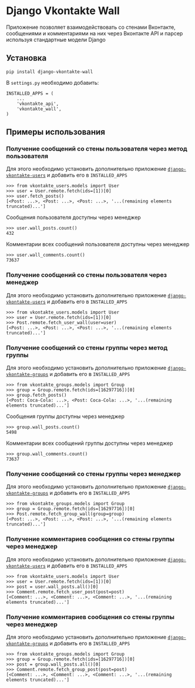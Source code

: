 # Django Vkontakte Wall

Приложение позволяет взаимодействовать со стенами Вконтакте, сообщениями и комментариями на них через Вконтакте API и парсер используя стандартные модели Django

## Установка

    pip install django-vkontakte-wall

В `settings.py` необходимо добавить:

    INSTALLED_APPS = (
        ...
        'vkontakte_api',
        'vkontakte_wall',
    )

## Примеры использования

### Получение сообщений со стены пользователя через метод пользователя

Для этого необходимо установить дополнительно приложение
[`django-vkontakte-users`](http://github.com/ramusus/django-vkontakte-users/) и добавить его в `INSTALLED_APPS`

    >>> from vkontakte_users.models import User
    >>> user = User.remote.fetch(ids=[1])[0]
    >>> user.fetch_posts()
    [<Post: ...>, <Post: ...>, <Post: ...>, '...(remaining elements truncated)...']

Сообщения пользователя доступны через менеджер

    >>> user.wall_posts.count()
    432

Комментарии всех сообщений пользователя доступны через менеджер

    >>> user.wall_comments.count()
    73637

### Получение сообщений со стены пользователя через менеджер

Для этого необходимо установить дополнительно приложение
[`django-vkontakte-users`](http://github.com/ramusus/django-vkontakte-users/) и добавить его в `INSTALLED_APPS`

    >>> from vkontakte_users.models import User
    >>> user = User.remote.fetch(ids=[1])[0]
    >>> Post.remote.fetch_user_wall(user=user)
    [<Post: ...>, <Post: ...>, <Post: ...>, '...(remaining elements truncated)...']

### Получение сообщений со стены группы через метод группы

Для этого необходимо установить дополнительно приложение
[`django-vkontakte-groups`](http://github.com/ramusus/django-vkontakte-groups/) и добавить его в `INSTALLED_APPS`

    >>> from vkontakte_groups.models import Group
    >>> group = Group.remote.fetch(ids=[16297716])[0]
    >>> group.fetch_posts()
    [<Post: Coca-Cola: ...>, <Post: Coca-Cola: ...>, '...(remaining elements truncated)...']

Сообщения группы доступны через менеджер

    >>> group.wall_posts.count()
    5498

Комментарии всех сообщений группы доступны через менеджер

    >>> group.wall_comments.count()
    73637

### Получение сообщений со стены группы через менеджер

Для этого необходимо установить дополнительно приложение
[`django-vkontakte-groups`](http://github.com/ramusus/django-vkontakte-groups/) и добавить его в `INSTALLED_APPS`

    >>> from vkontakte_groups.models import Group
    >>> group = Group.remote.fetch(ids=[16297716])[0]
    >>> Post.remote.fetch_group_wall(group=group)
    [<Post: ...>, <Post: ...>, <Post: ...>, '...(remaining elements truncated)...']

### Получение комментариев сообщения со стены группы через менеджер

Для этого необходимо установить дополнительно приложение
[`django-vkontakte-users`](http://github.com/ramusus/django-vkontakte-users/) и добавить его в `INSTALLED_APPS`

    >>> from vkontakte_users.models import User
    >>> user = User.remote.fetch(ids=[1])[0]
    >>> post = user.wall_posts.all()[0]
    >>> Comment.remote.fetch_user_post(post=post)
    [<Comment: ...>, <Comment: ...>, <Comment: ...>, '...(remaining elements truncated)...']

### Получение комментариев сообщения со стены группы через менеджер

Для этого необходимо установить дополнительно приложение
[`django-vkontakte-groups`](http://github.com/ramusus/django-vkontakte-groups/) и добавить его в `INSTALLED_APPS`

    >>> from vkontakte_groups.models import Group
    >>> group = Group.remote.fetch(ids=[16297716])[0]
    >>> post = group.wall_posts.all()[0]
    >>> Comment.remote.fetch_group_post(post=post)
    [<Comment: ...>, <Comment: ...>, <Comment: ...>, '...(remaining elements truncated)...']